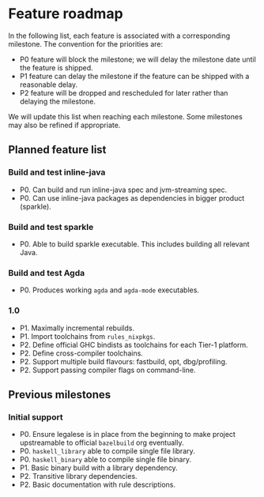 # Feature roadmap

In the following list, each feature is associated with a corresponding
milestone. The convention for the priorities are:

* P0 feature will block the milestone; we will delay the milestone
  date until the feature is shipped.
* P1 feature can delay the milestone if the feature can be shipped
  with a reasonable delay.
* P2 feature will be dropped and rescheduled for later rather than
  delaying the milestone.

We will update this list when reaching each milestone. Some milestones
may also be refined if appropriate.

## Planned feature list

### Build and test inline-java

* P0. Can build and run inline-java spec and jvm-streaming spec.
* P0. Can use inline-java packages as dependencies in bigger product
  (sparkle).

### Build and test sparkle

* P0. Able to build sparkle executable. This includes building all
  relevant Java.

### Build and test Agda

* P0. Produces working `agda` and `agda-mode` executables.

### 1.0

* P1. Maximally incremental rebuilds.
* P1. Import toolchains from `rules_nixpkgs`.
* P2. Define official GHC bindists as toolchains for each Tier-1
  platform.
* P2. Define cross-compiler toolchains.
* P2. Support multiple build flavours: fastbuild, opt, dbg/profiling.
* P2. Support passing compiler flags on command-line.

## Previous milestones

### Initial support

* P0. Ensure legalese is in place from the beginning to make project
  upstreamable to official `bazelbuild` org eventually.
* P0. `haskell_library` able to compile single file library.
* P0. `haskell_binary` able to compile single file binary.
* P1. Basic binary build with a library dependency.
* P2. Transitive library dependencies.
* P2. Basic documentation with rule descriptions.
